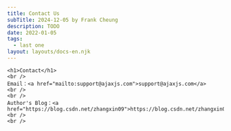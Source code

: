 ```yaml
---
title: Contact Us
subTitle: 2024-12-05 by Frank Cheung
description: TODO
date: 2022-01-05
tags:
  - last one
layout: layouts/docs-en.njk
---
```

    <h1>Contact</h1>
    <br />
    Email：<a href="mailto:support@ajaxjs.com">support@ajaxjs.com</a>
    <br />
    <br />
    Author's Blog：<a href="https://blog.csdn.net/zhangxin09">https://blog.csdn.net/zhangxin09</a>
    <br />
    <br />
   